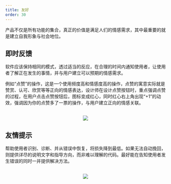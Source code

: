 ```yaml
---
title: 友好
order: 30
---
```


产品不仅是所有功能的集合，真正的价值是满足人们的情感需求，其中最重要的就是建立自我形象与社会地位。

## 即时反馈


软件应该保持相同的模式，透过适当的反应，在合理的时间内通知使用者，让使用者了解正在发生的事情，并与用户建立可以预期的情感需求。

例如“点赞”的操作，这是一个使用频度高和情感度高的操作，点赞的寓意实际就是赞赏、认可、欣赏等等正向的情感表达，设计师在设计点赞按钮时，重点强调点赞的过程，在用户点击点赞按钮后，图标变成红心，同时红心右上角出现“+1”的动效，强调因为你的点赞多了一票的操作，与用户建立正向的情感关联。

<br/>

<div align=center>
<img src="assets/images/principle/feedback.png" />
</div>

## 友情提示

帮助使用者识别、诊断、并从错误中恢复，将损失降到最低。如果无法自动挽回，则提供详尽的说明文字和指导方向，而非难以理解的代码。最好能在告知使用者发生错误的同时一并提供解决方法。

<br/>

<div align=center>
<img src="assets/images/principle/prompt.png" />
</div>